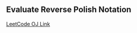 Evaluate Reverse Polish Notation
---
[LeetCode OJ Link](https://leetcode.com/problems/evaluate-reverse-polish-notation/)